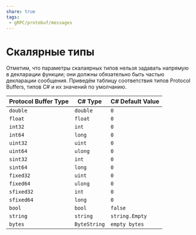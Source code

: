 ```yaml
---
share: true
tags:
 - gRPC/protobuf/messages
---
```

# Скалярные типы
Отметим, что параметры скалаярных типов нельзя задавать напрямую в декларации функции; они должны обязательно быть частью декларации сообщения.
Приведём таблицу соответствия типов Protocol Buffers, типов C\# и их значений по умолчанию.

|Protocol Buffer Type|C\# Type|C\# Default Value|
|---|---|---|
|`double`|`double`|`0`|
|`float`|`float`|`0`|
|`int32`|`int`|`0`|
|`int64`|`long`|`0`|
|`uint32`|`uint`|`0`|
|`uint64`|`ulong`|`0`|
|`sint32`|`int`|`0`|
|`sint64`|`long`|`0`|
|`fixed32`|`uint`|`0`|
|`fixed64`|`ulong`|`0`|
|`sfixed32`|`int`|`0`|
|`sfixed64`|`long`|`0`|
|`bool`|`bool`|`false`|
|`string`|`string`|`string.Empty`|
|`bytes`|`ByteString`|`empty bytes`|
